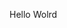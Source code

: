 Hello Wolrd





























































































































































































































































































































































































































































































































































































































































































































































































































































































































































































































































































































































































































































































































































































































































































































































































































































































































































































































































































































































































































































































































































































































































































































































































































































































































































































































































































































































































































































































































































































































































































































































































































































































































































































































































































































